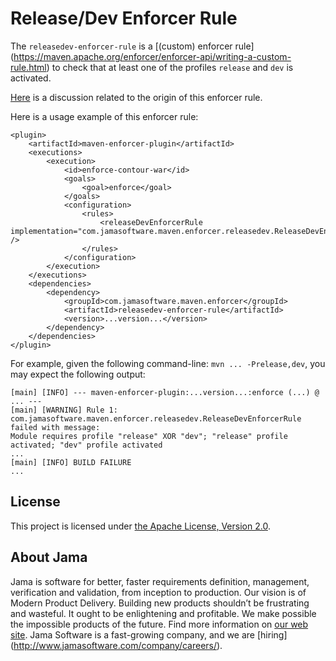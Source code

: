 # Release/Dev Enforcer Rule

The `releasedev-enforcer-rule` is a [(custom) enforcer rule]
(https://maven.apache.org/enforcer/enforcer-api/writing-a-custom-rule.html) to check that at least one of the profiles
`release` and `dev` is activated.

[Here](http://stackoverflow.com/questions/24855678/enforce-exactly-one-of-two-maven-profiles) is a discussion related to
the origin of this enforcer rule.

Here is a usage example of this enforcer rule:

    <plugin>
        <artifactId>maven-enforcer-plugin</artifactId>
        <executions>
            <execution>
                <id>enforce-contour-war</id>
                <goals>
                    <goal>enforce</goal>
                </goals>
                <configuration>
                    <rules>
                        <releaseDevEnforcerRule implementation="com.jamasoftware.maven.enforcer.releasedev.ReleaseDevEnforcerRule" />
                    </rules>
                </configuration>
            </execution>
        </executions>
        <dependencies>
            <dependency>
                <groupId>com.jamasoftware.maven.enforcer</groupId>
                <artifactId>releasedev-enforcer-rule</artifactId>
                <version>...version...</version>
            </dependency>
        </dependencies>
    </plugin>

For example, given the following command-line: `mvn ... -Prelease,dev`, you may expect the following output:

    [main] [INFO] --- maven-enforcer-plugin:...version...:enforce (...) @ ... ---
    [main] [WARNING] Rule 1: com.jamasoftware.maven.enforcer.releasedev.ReleaseDevEnforcerRule failed with message:
    Module requires profile "release" XOR "dev"; "release" profile activated; "dev" profile activated
    ...
    [main] [INFO] BUILD FAILURE
    ...

## License

This project is licensed under [the Apache License, Version 2.0](https://www.apache.org/licenses/LICENSE-2.0.txt).

## About Jama

Jama is software for better, faster requirements definition, management, verification and validation, from inception to
production. Our vision is of Modern Product Delivery. Building new products shouldn’t be frustrating and wasteful. It
ought to be enlightening and profitable. We make possible the impossible products of the future. Find more information
on [our web site](http://www.jamasoftware.com/). Jama Software is a fast-growing company, and we are [hiring]
(http://www.jamasoftware.com/company/careers/).
